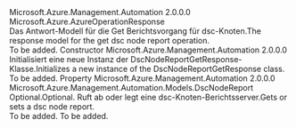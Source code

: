 <Type Name="DscNodeReportGetResponse" FullName="Microsoft.Azure.Management.Automation.Models.DscNodeReportGetResponse">
  <TypeSignature Language="C#" Value="public class DscNodeReportGetResponse : Microsoft.Azure.AzureOperationResponse" />
  <TypeSignature Language="ILAsm" Value=".class public auto ansi beforefieldinit DscNodeReportGetResponse extends Microsoft.Azure.AzureOperationResponse" />
  <TypeSignature Language="DocId" Value="T:Microsoft.Azure.Management.Automation.Models.DscNodeReportGetResponse" />
  <TypeSignature Language="VB.NET" Value="Public Class DscNodeReportGetResponse&#xA;Inherits AzureOperationResponse" />
  <TypeSignature Language="F#" Value="type DscNodeReportGetResponse = class&#xA;    inherit AzureOperationResponse" />
  <AssemblyInfo>
    <AssemblyName>Microsoft.Azure.Management.Automation</AssemblyName>
    <AssemblyVersion>2.0.0.0</AssemblyVersion>
  </AssemblyInfo>
  <Base>
    <BaseTypeName>Microsoft.Azure.AzureOperationResponse</BaseTypeName>
  </Base>
  <Interfaces />
  <Docs>
    <summary>
            <span data-ttu-id="8720e-101">Das Antwort-Modell für die Get Berichtsvorgang für dsc-Knoten.</span><span class="sxs-lookup"><span data-stu-id="8720e-101">The response model for the get dsc node report operation.</span></span>
            </summary>
    <remarks>To be added.</remarks>
  </Docs>
  <Members>
    <Member MemberName=".ctor">
      <MemberSignature Language="C#" Value="public DscNodeReportGetResponse ();" />
      <MemberSignature Language="ILAsm" Value=".method public hidebysig specialname rtspecialname instance void .ctor() cil managed" />
      <MemberSignature Language="DocId" Value="M:Microsoft.Azure.Management.Automation.Models.DscNodeReportGetResponse.#ctor" />
      <MemberSignature Language="VB.NET" Value="Public Sub New ()" />
      <MemberType>Constructor</MemberType>
      <AssemblyInfo>
        <AssemblyName>Microsoft.Azure.Management.Automation</AssemblyName>
        <AssemblyVersion>2.0.0.0</AssemblyVersion>
      </AssemblyInfo>
      <Parameters />
      <Docs>
        <summary>
            <span data-ttu-id="8720e-102">Initialisiert eine neue Instanz der DscNodeReportGetResponse-Klasse.</span><span class="sxs-lookup"><span data-stu-id="8720e-102">Initializes a new instance of the DscNodeReportGetResponse class.</span></span>
            </summary>
        <remarks>To be added.</remarks>
      </Docs>
    </Member>
    <Member MemberName="NodeReport">
      <MemberSignature Language="C#" Value="public Microsoft.Azure.Management.Automation.Models.DscNodeReport NodeReport { get; set; }" />
      <MemberSignature Language="ILAsm" Value=".property instance class Microsoft.Azure.Management.Automation.Models.DscNodeReport NodeReport" />
      <MemberSignature Language="DocId" Value="P:Microsoft.Azure.Management.Automation.Models.DscNodeReportGetResponse.NodeReport" />
      <MemberSignature Language="VB.NET" Value="Public Property NodeReport As DscNodeReport" />
      <MemberSignature Language="F#" Value="member this.NodeReport : Microsoft.Azure.Management.Automation.Models.DscNodeReport with get, set" Usage="Microsoft.Azure.Management.Automation.Models.DscNodeReportGetResponse.NodeReport" />
      <MemberType>Property</MemberType>
      <AssemblyInfo>
        <AssemblyName>Microsoft.Azure.Management.Automation</AssemblyName>
        <AssemblyVersion>2.0.0.0</AssemblyVersion>
      </AssemblyInfo>
      <ReturnValue>
        <ReturnType>Microsoft.Azure.Management.Automation.Models.DscNodeReport</ReturnType>
      </ReturnValue>
      <Docs>
        <summary>
            <span data-ttu-id="8720e-103">Optional.</span><span class="sxs-lookup"><span data-stu-id="8720e-103">Optional.</span></span> <span data-ttu-id="8720e-104">Ruft ab oder legt eine dsc-Knoten-Berichtsserver.</span><span class="sxs-lookup"><span data-stu-id="8720e-104">Gets or sets a dsc node report.</span></span>
            </summary>
        <value>To be added.</value>
        <remarks>To be added.</remarks>
      </Docs>
    </Member>
  </Members>
</Type>